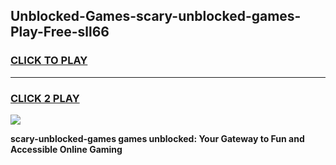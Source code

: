 
## Unblocked-Games-scary-unblocked-games-Play-Free-sll66
<h3>
<a href="https://premium76.site?title=scary-unblocked-games&ref=23A">CLICK TO PLAY</a></h3>
<hr>

<h3>
<a href="https://premium76.site?title=scary-unblocked-games&ref=23A">CLICK 2 PLAY</a>
  
</h3>

<a href="https://premium76.site?title=scary-unblocked-games&ref=23A"><img src="https://clearcache.store/games.png"></a>


**scary-unblocked-games games unblocked: Your Gateway to Fun and Accessible Online Gaming**
